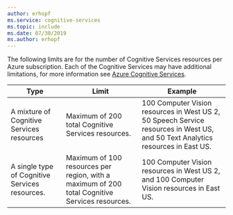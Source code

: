 ```yaml
---
author: erhopf
ms.service: cognitive-services
ms.topic: include
ms.date: 07/30/2019
ms.author: erhopf
---
```


The following limits are for the number of Cognitive Services resources per Azure subscription. Each of the Cognitive Services may have additional limitations, for more information see [Azure Cognitive Services](https://docs.microsoft.com/azure/cognitive-services/).

| Type | Limit | Example |
|------|-------|---------|
| A mixture of Cognitive Services resources | Maximum of 200 total Cognitive Services resources. | 100 Computer Vision resources in West US 2, 50 Speech Service resources in West US, and 50 Text Analytics resources in East US. |
| A single type of Cognitive Services resources. | Maximum of 100 resources per region, with a maximum of 200 total Cognitive Services resources. | 100 Computer Vision resources in West US 2, and 100 Computer Vision resources in East US. |
